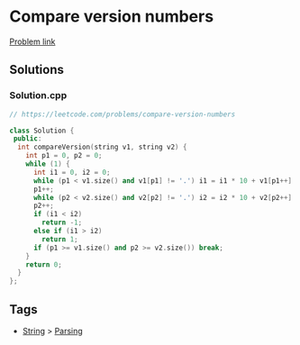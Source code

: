 # Compare version numbers

[Problem link](https://leetcode.com/problems/compare-version-numbers)

## Solutions


### Solution.cpp
```cpp
// https://leetcode.com/problems/compare-version-numbers

class Solution {
 public:
  int compareVersion(string v1, string v2) {
    int p1 = 0, p2 = 0;
    while (1) {
      int i1 = 0, i2 = 0;
      while (p1 < v1.size() and v1[p1] != '.') i1 = i1 * 10 + v1[p1++] - '0';
      p1++;
      while (p2 < v2.size() and v2[p2] != '.') i2 = i2 * 10 + v2[p2++] - '0';
      p2++;
      if (i1 < i2)
        return -1;
      else if (i1 > i2)
        return 1;
      if (p1 >= v1.size() and p2 >= v2.size()) break;
    }
    return 0;
  }
};
```
## Tags

* [String](/Collections/string.md#string) > [Parsing](/Collections/string.md#parsing)
